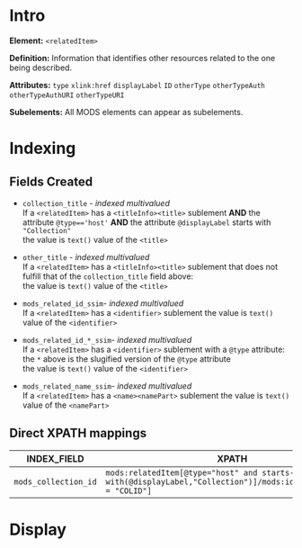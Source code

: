 # Intro

**Element:** ```<relatedItem>```

**Definition:**
Information that identifies other resources related to the one being described.

**Attributes:**
```type```
```xlink:href```
```displayLabel```
```ID```
```otherType```
```otherTypeAuth```
```otherTypeAuthURI```
```otherTypeURI```

**Subelements:**
All MODS elements can appear as subelements.

# Indexing
## Fields Created
* ```collection_title``` - *indexed* *multivalued*  
If a ```<relatedItem>``` has a ```<titleInfo><title>``` sublement **AND** the attribute
```@type=='host'``` **AND** the attribute ```@displayLabel``` starts with ```"Collection"```  
the value is ```text()``` value of the ```<title>```
* ```other_title``` - *indexed* *multivalued*  
If a ```<relatedItem>``` has a ```<titleInfo><title>``` sublement that does not 
fulfill that of the ```collection_title``` field above:  
the value is ```text()``` value of the ```<title>```

* ```mods_related_id_ssim```- *indexed* *multivalued*  
If a ```<relatedItem>``` has a ```<identifier>``` sublement
the value is ```text()``` value of the ```<identifier>```
* ```mods_related_id_*_ssim```- *indexed* *multivalued*  
If a ```<relatedItem>``` has a ```<identifier>``` sublement with a ```@type``` attribute:  
the ```*``` above is the slugified version of the ```@type``` attribute  
the value is ```text()``` value of the ```<identifier>```
* ```mods_related_name_ssim```- *indexed* *multivalued*  
If a ```<relatedItem>``` has a ```<name><namePart>``` sublement
the value is ```text()``` value of the ```<namePart>```

## Direct XPATH mappings

INDEX_FIELD | XPATH
----------  |------
```mods_collection_id``` | ```mods:relatedItem[@type="host" and starts-with(@displayLabel,"Collection")]/mods:identifier[@type = "COLID"]```

# Display
